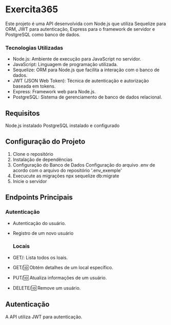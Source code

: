 # Exercita365

Este projeto é uma API desenvolvida com Node.js que utiliza Sequelize para ORM, JWT para autenticação, Express para o framework de servidor e PostgreSQL como banco de dados.

### Tecnologias Utilizadas

- Node.js: Ambiente de execução para JavaScript no servidor.
- JavaScript: Linguagem de programação utilizada.
- Sequelize: ORM para Node.js que facilita a interação com o banco de dados.
- JWT (JSON Web Token): Técnica de autenticação e autorização baseada em tokens.
- Express: Framework web para Node.js.
- PostgreSQL: Sistema de gerenciamento de banco de dados relacional.


## Requisitos
Node.js instalado
PostgreSQL instalado e configurado
 
## Configuração do Projeto
   1. Clone o repositório
   2. Instalação de dependências
   3. Configuração do Banco de Dados
        Configuração do arquivo .env de acordo com o arquivo do repositório '.env_exemple'
   4. Execucute as migrações
        npx sequelize db:migrate
   5. Inicie o servidor


## Endpoints Principais

   ### Autenticação

- Autenticação do usuário.
- Registro de um novo usuário

  ### Locais

- GET/: Lista todos os loais.
- GET/:id: Obtém detalhes de um local específico.
- PUT/:id: Atualiza informações de um usuário.
- DELETE/:id: Remove um usuário.

## Autenticação
A API utiliza JWT para autenticação.
